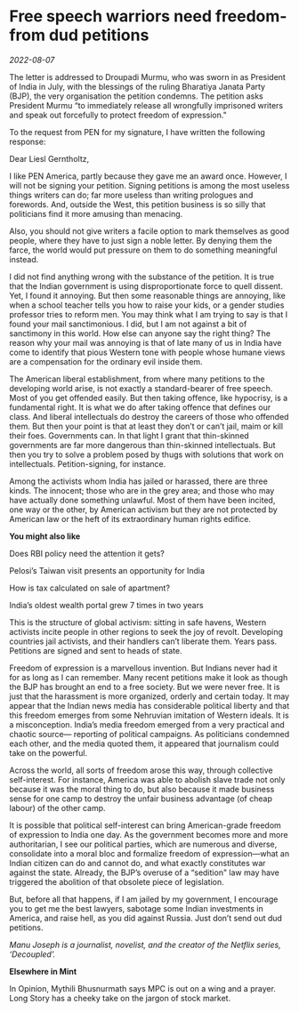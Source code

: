 # Free speech warriors need freedom-from dud petitions

*2022-08-07*

The letter is addressed to Droupadi Murmu, who was sworn in as President
of India in July, with the blessings of the ruling Bharatiya Janata
Party (BJP), the very organisation the petition condemns. The petition
asks President Murmu “to immediately release all wrongfully imprisoned
writers and speak out forcefully to protect freedom of expression."

To the request from PEN for my signature, I have written the following
response:

Dear Liesl Gerntholtz,

I like PEN America, partly because they gave me an award once. However,
I will not be signing your petition. Signing petitions is among the most
useless things writers can do; far more useless than writing prologues
and forewords. And, outside the West, this petition business is so silly
that politicians find it more amusing than menacing.

Also, you should not give writers a facile option to mark themselves as
good people, where they have to just sign a noble letter. By denying
them the farce, the world would put pressure on them to do something
meaningful instead.

I did not find anything wrong with the substance of the petition. It is
true that the Indian government is using disproportionate force to quell
dissent. Yet, I found it annoying. But then some reasonable things are
annoying, like when a school teacher tells you how to raise your kids,
or a gender studies professor tries to reform men. You may think what I
am trying to say is that I found your mail sanctimonious. I did, but I
am not against a bit of sanctimony in this world. How else can anyone
say the right thing? The reason why your mail was annoying is that of
late many of us in India have come to identify that pious Western tone
with people whose humane views are a compensation for the ordinary evil
inside them.

The American liberal establishment, from where many petitions to the
developing world arise, is not exactly a standard-bearer of free speech.
Most of you get offended easily. But then taking offence, like
hypocrisy, is a fundamental right. It is what we do after taking offence
that defines our class. And liberal intellectuals do destroy the careers
of those who offended them. But then your point is that at least they
don’t or can’t jail, maim or kill their foes. Governments can. In that
light I grant that thin-skinned governments are far more dangerous than
thin-skinned intellectuals. But then you try to solve a problem posed by
thugs with solutions that work on intellectuals. Petition-signing, for
instance.

Among the activists whom India has jailed or harassed, there are three
kinds. The innocent; those who are in the grey area; and those who may
have actually done something unlawful. Most of them have been incited,
one way or the other, by American activism but they are not protected by
American law or the heft of its extraordinary human rights edifice.

**You might also like**

Does RBI policy need the attention it gets?

Pelosi’s Taiwan visit presents an opportunity for India

How is tax calculated on sale of apartment?

India’s oldest wealth portal grew 7 times in two years

This is the structure of global activism: sitting in safe havens,
Western activists incite people in other regions to seek the joy of
revolt. Developing countries jail activists, and their handlers can’t
liberate them. Years pass. Petitions are signed and sent to heads of
state.

Freedom of expression is a marvellous invention. But Indians never had
it for as long as I can remember. Many recent petitions make it look as
though the BJP has brought an end to a free society. But we were never
free. It is just that the harassment is more organized, orderly and
certain today. It may appear that the Indian news media has considerable
political liberty and that this freedom emerges from some Nehruvian
imitation of Western ideals. It is a misconception. India’s media
freedom emerged from a very practical and chaotic source— reporting of
political campaigns. As politicians condemned each other, and the media
quoted them, it appeared that journalism could take on the powerful.

Across the world, all sorts of freedom arose this way, through
collective self-interest. For instance, America was able to abolish
slave trade not only because it was the moral thing to do, but also
because it made business sense for one camp to destroy the unfair
business advantage (of cheap labour) of the other camp.

It is possible that political self-interest can bring American-grade
freedom of expression to India one day. As the government becomes more
and more authoritarian, I see our political parties, which are numerous
and diverse, consolidate into a moral bloc and formalize freedom of
expression—what an Indian citizen can do and cannot do, and what exactly
constitutes war against the state. Already, the BJP’s overuse of a
“sedition" law may have triggered the abolition of that obsolete piece
of legislation.

But, before all that happens, if I am jailed by my government, I
encourage you to get me the best lawyers, sabotage some Indian
investments in America, and raise hell, as you did against Russia. Just
don’t send out dud petitions.

*Manu Joseph is a journalist, novelist, and the creator of the Netflix
series, ‘Decoupled’.*

**Elsewhere in Mint**

In Opinion, Mythili Bhusnurmath says MPC is out on a wing and a prayer.
Long Story has a cheeky take on the jargon of stock market.
